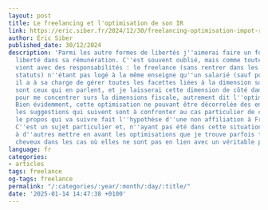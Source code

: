 ```yaml
---
layout: post
title: Le freelancing et l'optimisation de son IR
link: https://eric.siber.fr/2024/12/30/freelancing-optimisation-impot-revenus
author: Éric Siber
published_date: 30/12/2024
description: 'Parmi les autre formes de libertés j''aimerai faire un focus sur la
  liberté dans sa rémunération. C''est souvent oublié, mais comme toute liberté cela
  vient avec des responsabilités : le freelance (sans rentrer dans les différents
  statuts) n''étant pas logé à la même enseigne qu''un salarié (sauf portage salarial),
  il a à sa charge de gérer toutes les facettes liées à la dimension sociale. Nombreux
  sont ceux qui en parlent, et je laisserai cette dimension de côté dans cet article
  pour me concentrer surs la dimensions fiscale, autrement dit l''optimisation fiscale.
  Bien évidemment, cette optimisation ne pouvant être décorrelée des enjeux sociaux,
  les suggestions qui suivent sont à confronter au cas particulier de chacun. De plus,
  le propos qui va suivre fait l''hypothèse d''une non affiliation à France Travail.
  C''est un sujet particulier et, n''ayant pas été dans cette situation, je laisse
  à d''autres mettre en avant les optimisations que je trouve parfois tirées par les
  cheveux dans les cas où elles ne sont pas en lien avec un véritable projet entrepreneurial.'
language: fr
categories:
- articles
tags: freelance
og-tags: freelance
permalink: "/:categories/:year/:month/:day/:title/"
date: '2025-01-14 14:47:38 +0100'
---
```

